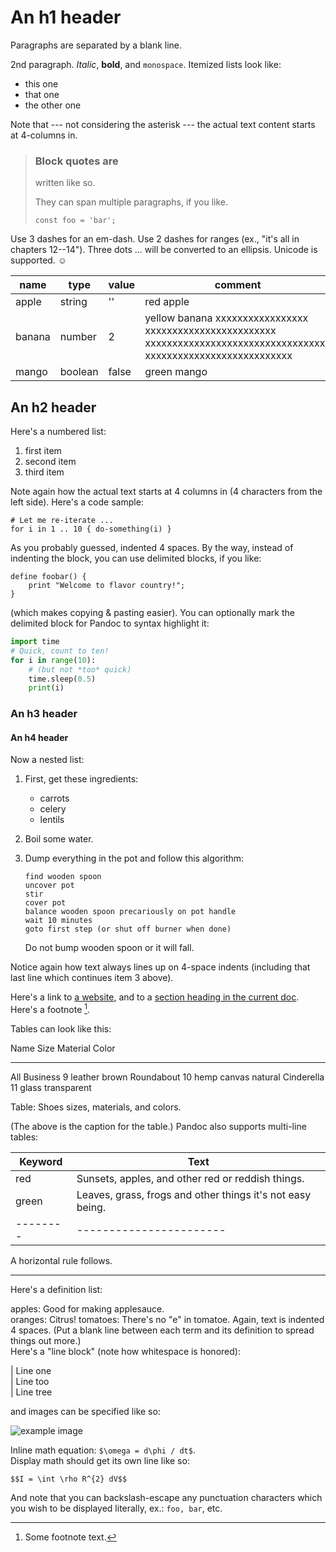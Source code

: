 An h1 header
============

Paragraphs are separated by a blank line.

2nd paragraph. *Italic*, **bold**, and `monospace`. Itemized lists
look like:

  * this one
  * that one
  * the other one

Note that --- not considering the asterisk --- the actual text
content starts at 4-columns in.

> ### Block quotes are
> written like so.
>
> They can span multiple paragraphs,
> if you like.
>
> ```
> const foo = 'bar';
> ```

Use 3 dashes for an em-dash. Use 2 dashes for ranges (ex., "it's all
in chapters 12--14"). Three dots ... will be converted to an ellipsis.
Unicode is supported. ☺

| name   | type    | value | comment       |
|--------|---------|-------|---------------|
| apple  | string  | ''    | red apple     |
| banana | number  | 2     | yellow banana xxxxxxxxxxxxxxxxx xxxxxxxxxxxxxxxxxxxxxxxx xxxxxxxxxxxxxxxxxxxxxxxxxxxxxxxxxx xxxxxxxxxxxxxxxxxxxxxxxxxxx |
| mango  | boolean | false | green mango   |

An h2 header
------------

Here's a numbered list:

 1. first item
 2. second item
 3. third item

Note again how the actual text starts at 4 columns in (4 characters
from the left side). Here's a code sample:

    # Let me re-iterate ...
    for i in 1 .. 10 { do-something(i) }

As you probably guessed, indented 4 spaces. By the way, instead of
indenting the block, you can use delimited blocks, if you like:

~~~
define foobar() {
    print "Welcome to flavor country!";
}
~~~

(which makes copying & pasting easier). You can optionally mark the
delimited block for Pandoc to syntax highlight it:

~~~python
import time
# Quick, count to ten!
for i in range(10):
    # (but not *too* quick)
    time.sleep(0.5)
    print(i)
~~~



### An h3 header

#### An h4 header

Now a nested list:

 1. First, get these ingredients:

      * carrots
      * celery
      * lentils

 2. Boil some water.

 3. Dump everything in the pot and follow
    this algorithm:

        find wooden spoon
        uncover pot
        stir
        cover pot
        balance wooden spoon precariously on pot handle
        wait 10 minutes
        goto first step (or shut off burner when done)

    Do not bump wooden spoon or it will fall.

Notice again how text always lines up on 4-space indents (including
that last line which continues item 3 above).

Here's a link to [a website](https://google.com), and to a [section heading in the current
doc](#an-h2-header). Here's a footnote [^1].

[^1]: Some footnote text.

Tables can look like this:

Name           Size  Material      Color
------------- -----  ------------  ------------
All Business      9  leather       brown
Roundabout       10  hemp canvas   natural
Cinderella       11  glass         transparent

Table: Shoes sizes, materials, and colors.

(The above is the caption for the table.) Pandoc also supports
multi-line tables:

| Keyword |   Text |
|-----|-----------------------|
| red | Sunsets, apples, and other red or reddish things. |
| green | Leaves, grass, frogs and other things it's not easy being. |
|--------|-----------------------|

A horizontal rule follows.

***

Here's a definition list:

apples: Good for making applesauce.  
oranges: Citrus!
tomatoes: There's no "e" in tomatoe.
Again, text is indented 4 spaces. (Put a blank line between each term and  its definition to spread things out more.)  
Here's a "line block" (note how whitespace is honored):

| Line one  
| Line too  
| Line tree

and images can be specified like so:

![example image](https://goose.redgoose.me/data/upload/original/201912/horizon-001.jpg "An exemplary image")

Inline math equation: `$\omega = d\phi / dt$`.  
Display math should get its own line like so:

```
$$I = \int \rho R^{2} dV$$
```

And note that you can backslash-escape any punctuation characters
which you wish to be displayed literally, ex.: `foo, bar`, etc.
